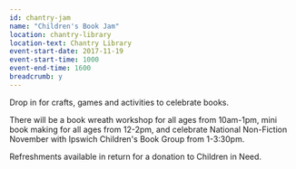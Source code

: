 ```yaml
---
id: chantry-jam
name: "Children's Book Jam"
location: chantry-library
location-text: Chantry Library
event-start-date: 2017-11-19
event-start-time: 1000
event-end-time: 1600
breadcrumb: y
---
```


Drop in for crafts, games and activities to celebrate books.

There will be a book wreath workshop for all ages from 10am-1pm, mini book making for all ages from 12-2pm, and celebrate National Non-Fiction November with Ipswich Children's Book Group from 1-3:30pm.

Refreshments available in return for a donation to Children in Need.
